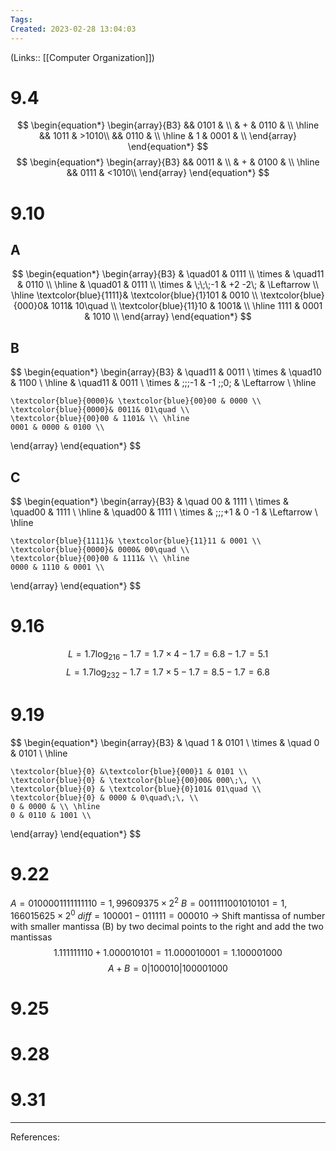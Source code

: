 ```yaml
---
Tags: 
Created: 2023-02-28 13:04:03
---
```

(Links:: [[Computer Organization]])
# 9.4
$$
\begin{equation*}
\begin{array}{B3}
	  && 0101 & \\
	& + & 0110 & \\ \hline
	  && 1011 & >1010\\
	  && 0110 & \\ \hline
	  & 1 & 0001 & \\
\end{array}
\end{equation*}
$$
$$
\begin{equation*}
\begin{array}{B3}
	  && 0011 & \\
	& + & 0100 & \\ \hline
	  && 0111 & <1010\\
\end{array}
\end{equation*}
$$
# 9.10
## A
$$
\begin{equation*}
\begin{array}{B3}
	& \quad01 & 0111 \\
	\times & \quad11 & 0110 \\ \hline
	& \quad01 & 0111 \\
	\times & \;\;\;-1 & +2 -2\; & \Leftarrow  \\ \hline
	\textcolor{blue}{1111}& \textcolor{blue}{1}101 & 0010 \\
	\textcolor{blue}{000}0& 1011& 10\quad \\
	\textcolor{blue}{11}10 & 1001& \\ \hline
	1111 & 0001 & 1010 \\
\end{array}
\end{equation*}
$$
## B
$$
\begin{equation*}
\begin{array}{B3}
	& \quad11 & 0011 \\
	\times & \quad10 & 1100 \\ \hline
	& \quad11 & 0011 \\
	\times & \;\;\;-1 & -1 \;\;0\; & \Leftarrow  \\ \hline
	
	\textcolor{blue}{0000}& \textcolor{blue}{00}00 & 0000 \\
	\textcolor{blue}{0000}& 0011& 01\quad \\
	\textcolor{blue}{00}00 & 1101& \\ \hline
	0001 & 0000 & 0100 \\
\end{array}
\end{equation*}
$$
## C
$$
\begin{equation*}
\begin{array}{B3}
	& \quad 00 & 1111 \\
	\times & \quad00 & 1111 \\ \hline
	& \quad00 & 1111 \\
	\times & \;\;\;+1 & 0 -1 & \Leftarrow  \\ \hline
	
	\textcolor{blue}{1111}& \textcolor{blue}{11}11 & 0001 \\
	\textcolor{blue}{0000}& 0000& 00\quad \\
	\textcolor{blue}{00}00 & 1111& \\ \hline
	0000 & 1110 & 0001 \\
\end{array}
\end{equation*}
$$
# 9.16
$$L=1.7\log_216-1.7=1.7\times 4-1.7=6.8-1.7=5.1$$
$$L=1.7\log_232-1.7=1.7\times 5-1.7=8.5-1.7=6.8$$
# 9.19
$$
\begin{equation*}
\begin{array}{B3}
	& \quad 1 & 0101 \\
	\times & \quad 0 & 0101 \\ \hline
	
	\textcolor{blue}{0} &\textcolor{blue}{000}1 & 0101 \\
	\textcolor{blue}{0} & \textcolor{blue}{00}00& 000\;\, \\
	\textcolor{blue}{0} & \textcolor{blue}{0}101& 01\quad \\ 
	\textcolor{blue}{0} & 0000 & 0\quad\;\, \\
	0 & 0000 & \\ \hline
	0 & 0110 & 1001 \\
\end{array}
\end{equation*}
$$
# 9.22
$A = 0 100001 111111110 = 1,99609375 \times 2^2$
$B = 0 011111 001010101 = 1,166015625 \times 2^0$
$diff = 100001-011111=000010$ 
-> Shift mantissa of number with smaller mantissa (B) by two decimal points to the right and add the two mantissas
$$1.111111110+1.000010101=11.000010001=1.100001000$$
$$A+B=0|100010|100001000$$
# 9.25
# 9.28
# 9.31

---
References: